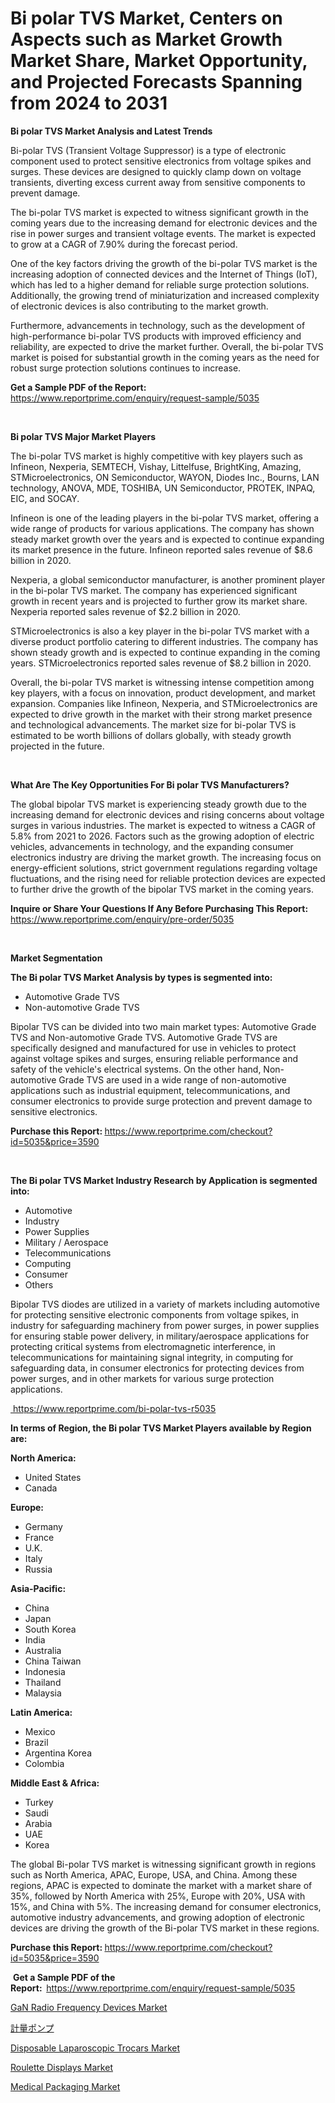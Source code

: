 <p><h1>Bi polar TVS Market, Centers on Aspects such as Market Growth Market Share, Market Opportunity, and Projected Forecasts Spanning from 2024 to 2031</h1></p><p><strong>Bi polar TVS Market Analysis and Latest Trends</strong></p>
<p><p>Bi-polar TVS (Transient Voltage Suppressor) is a type of electronic component used to protect sensitive electronics from voltage spikes and surges. These devices are designed to quickly clamp down on voltage transients, diverting excess current away from sensitive components to prevent damage.</p><p>The bi-polar TVS market is expected to witness significant growth in the coming years due to the increasing demand for electronic devices and the rise in power surges and transient voltage events. The market is expected to grow at a CAGR of 7.90% during the forecast period.</p><p>One of the key factors driving the growth of the bi-polar TVS market is the increasing adoption of connected devices and the Internet of Things (IoT), which has led to a higher demand for reliable surge protection solutions. Additionally, the growing trend of miniaturization and increased complexity of electronic devices is also contributing to the market growth.</p><p>Furthermore, advancements in technology, such as the development of high-performance bi-polar TVS products with improved efficiency and reliability, are expected to drive the market further. Overall, the bi-polar TVS market is poised for substantial growth in the coming years as the need for robust surge protection solutions continues to increase.</p></p>
<p><strong>Get a Sample PDF of the Report:&nbsp;</strong> <a href="https://www.reportprime.com/enquiry/request-sample/5035">https://www.reportprime.com/enquiry/request-sample/5035</a></p>
<p>&nbsp;</p>
<p><strong>Bi polar TVS Major Market Players</strong></p>
<p><p>The bi-polar TVS market is highly competitive with key players such as Infineon, Nexperia, SEMTECH, Vishay, Littelfuse, BrightKing, Amazing, STMicroelectronics, ON Semiconductor, WAYON, Diodes Inc., Bourns, LAN technology, ANOVA, MDE, TOSHIBA, UN Semiconductor, PROTEK, INPAQ, EIC, and SOCAY.</p><p>Infineon is one of the leading players in the bi-polar TVS market, offering a wide range of products for various applications. The company has shown steady market growth over the years and is expected to continue expanding its market presence in the future. Infineon reported sales revenue of $8.6 billion in 2020.</p><p>Nexperia, a global semiconductor manufacturer, is another prominent player in the bi-polar TVS market. The company has experienced significant growth in recent years and is projected to further grow its market share. Nexperia reported sales revenue of $2.2 billion in 2020.</p><p>STMicroelectronics is also a key player in the bi-polar TVS market with a diverse product portfolio catering to different industries. The company has shown steady growth and is expected to continue expanding in the coming years. STMicroelectronics reported sales revenue of $8.2 billion in 2020.</p><p>Overall, the bi-polar TVS market is witnessing intense competition among key players, with a focus on innovation, product development, and market expansion. Companies like Infineon, Nexperia, and STMicroelectronics are expected to drive growth in the market with their strong market presence and technological advancements. The market size for bi-polar TVS is estimated to be worth billions of dollars globally, with steady growth projected in the future.</p></p>
<p>&nbsp;</p>
<p><strong>What Are The Key Opportunities For Bi polar TVS Manufacturers?</strong></p>
<p><p>The global bipolar TVS market is experiencing steady growth due to the increasing demand for electronic devices and rising concerns about voltage surges in various industries. The market is expected to witness a CAGR of 5.8% from 2021 to 2026. Factors such as the growing adoption of electric vehicles, advancements in technology, and the expanding consumer electronics industry are driving the market growth. The increasing focus on energy-efficient solutions, strict government regulations regarding voltage fluctuations, and the rising need for reliable protection devices are expected to further drive the growth of the bipolar TVS market in the coming years.</p></p>
<p><strong>Inquire or Share Your Questions If Any Before Purchasing This Report:</strong> <a href="https://www.reportprime.com/enquiry/pre-order/5035">https://www.reportprime.com/enquiry/pre-order/5035</a></p>
<p>&nbsp;</p>
<p><strong>Market Segmentation</strong></p>
<p><strong>The Bi polar TVS Market Analysis by types is segmented into:</strong></p>
<p><ul><li>Automotive Grade TVS</li><li>Non-automotive Grade TVS</li></ul></p>
<p><p>Bipolar TVS can be divided into two main market types: Automotive Grade TVS and Non-automotive Grade TVS. Automotive Grade TVS are specifically designed and manufactured for use in vehicles to protect against voltage spikes and surges, ensuring reliable performance and safety of the vehicle's electrical systems. On the other hand, Non-automotive Grade TVS are used in a wide range of non-automotive applications such as industrial equipment, telecommunications, and consumer electronics to provide surge protection and prevent damage to sensitive electronics.</p></p>
<p><strong>Purchase this Report:&nbsp;</strong><a href="https://www.reportprime.com/checkout?id=5035&price=3590">https://www.reportprime.com/checkout?id=5035&price=3590</a></p>
<p>&nbsp;</p>
<p><strong>The Bi polar TVS Market Industry Research by Application is segmented into:</strong></p>
<p><ul><li>Automotive</li><li>Industry</li><li>Power Supplies</li><li>Military / Aerospace</li><li>Telecommunications</li><li>Computing</li><li>Consumer</li><li>Others</li></ul></p>
<p><p>Bipolar TVS diodes are utilized in a variety of markets including automotive for protecting sensitive electronic components from voltage spikes, in industry for safeguarding machinery from power surges, in power supplies for ensuring stable power delivery, in military/aerospace applications for protecting critical systems from electromagnetic interference, in telecommunications for maintaining signal integrity, in computing for safeguarding data, in consumer electronics for protecting devices from power surges, and in other markets for various surge protection applications.</p></p>
<p><a href="https://www.reportprime.com/bi-polar-tvs-r5035">&nbsp;https://www.reportprime.com/bi-polar-tvs-r5035</a></p>
<p><strong>In terms of Region, the Bi polar TVS Market Players available by Region are:</strong></p>
<p>
    <p> <strong> North America: </strong>
        <ul>
            <li>United States</li>
            <li>Canada</li>
        </ul>
        </p> 
    <p> <strong> Europe: </strong>
        <ul>
            <li>Germany</li>
            <li>France</li>
            <li>U.K.</li>
            <li>Italy</li>
            <li>Russia</li>
        </ul>
        </p> 
    <p> <strong> Asia-Pacific: </strong>
        <ul>
            <li>China</li>
            <li>Japan</li>
            <li>South Korea</li>
            <li>India</li>
            <li>Australia</li>
            <li>China Taiwan</li>
            <li>Indonesia</li>
            <li>Thailand</li>
            <li>Malaysia</li>
        </ul>
        </p> 
    <p> <strong> Latin America: </strong>
        <ul>
            <li>Mexico</li>
            <li>Brazil</li>
            <li>Argentina Korea</li>
            <li>Colombia</li>
        </ul>
        </p> 
    <p> <strong> Middle East & Africa: </strong>
        <ul>
            <li>Turkey</li>
            <li>Saudi</li>
            <li>Arabia</li>
            <li>UAE</li>
            <li>Korea</li>
        </ul>
    </p>
    </p>
<p><p>The global Bi-polar TVS market is witnessing significant growth in regions such as North America, APAC, Europe, USA, and China. Among these regions, APAC is expected to dominate the market with a market share of 35%, followed by North America with 25%, Europe with 20%, USA with 15%, and China with 5%. The increasing demand for consumer electronics, automotive industry advancements, and growing adoption of electronic devices are driving the growth of the Bi-polar TVS market in these regions.</p></p>
<p><strong>Purchase this Report: </strong><a href="https://www.reportprime.com/checkout?id=5035&price=3590">https://www.reportprime.com/checkout?id=5035&price=3590</a></p>
<p>&nbsp;<strong>Get a Sample PDF of the Report:&nbsp;&nbsp;</strong><a href="https://www.reportprime.com/enquiry/request-sample/5035">https://www.reportprime.com/enquiry/request-sample/5035</a></p>
<p><strong></strong></p>
<p><p><a href="https://github.com/thereveren80/Market-Research-Report-List-2/blob/main/gan-radio-frequency-devices-market.md">GaN Radio Frequency Devices Market</a></p><p><a href="https://medium.com/@titusboyer1/%E8%A8%88%E9%87%8F%E3%83%9D%E3%83%B3%E3%83%97%E5%B8%82%E5%A0%B4%E3%81%AE%E3%83%88%E3%83%AC%E3%83%B3%E3%83%89-%E8%A8%88%E9%87%8F%E3%83%9D%E3%83%B3%E3%83%97%E5%B8%82%E5%A0%B4%E3%81%AE%E6%B4%9E%E5%AF%9F%E3%81%A8%E4%BA%88%E6%B8%AC%E5%88%86%E6%9E%90%E3%81%AB%E7%84%A6%E7%82%B9%E3%82%92%E5%BD%93%E3%81%A6%E3%82%8B-2024%E5%B9%B4-2031%E5%B9%B4-ef73f71a872b">計量ポンプ</a></p><p><a href="https://medium.com/@joeyojholms59/disposable-laparoscopic-trocars-market-global-market-share-and-ranking-overall-sales-and-demand-0c1539a391c0">Disposable Laparoscopic Trocars Market</a></p><p><a href="https://github.com/alexcrou8/Market-Research-Report-List-2/blob/main/roulette-displays-market.md">Roulette Displays Market</a></p><p><a href="https://medium.com/@mayekuhic78/global-medical-packaging-market-is-projected-to-grow-at-a-cagr-of-12-7-015a4ff8a0b6">Medical Packaging Market</a></p></p>